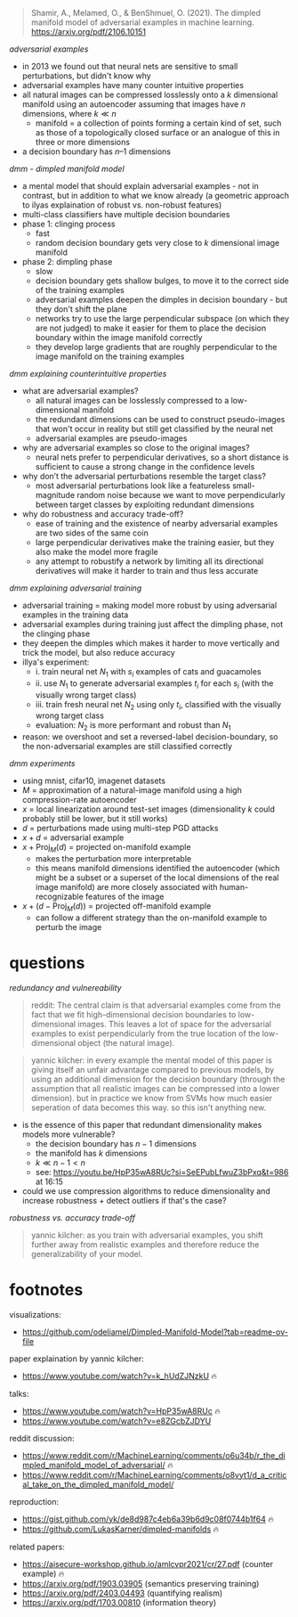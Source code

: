 
> Shamir, A., Melamed, O., & BenShmuel, O. (2021). The dimpled manifold model of adversarial examples in machine learning. https://arxiv.org/pdf/2106.10151

*adversarial examples*

- in 2013 we found out that neural nets are sensitive to small perturbations, but didn't know why
- adversarial examples have many counter intuitive properties
- all natural images can be compressed losslessly onto a $k$ dimensional manifold using an autoencoder assuming that images have $n$ dimensions, where $k \ll n$
	- manifold = a collection of points forming a certain kind of set, such as those of a topologically closed surface or an analogue of this in three or more dimensions
- a decision boundary has $n\text{–}1$ dimensions

*dmm - dimpled manifold model*

- a mental model that should explain adversarial examples - not in contrast, but in addition to what we know already (a geometric approach to ilyas explaination of robust vs. non-robust features)
- multi-class classifiers have multiple decision boundaries
- phase 1: clinging process
	- fast
	- random decision boundary gets very close to $k$ dimensional image manifold
- phase 2: dimpling phase
	- slow
	- decision boundary gets shallow bulges, to move it to the correct side of the training examples
	- adversarial examples deepen the dimples in decision boundary - but they don't shift the plane
	- networks try to use the large perpendicular subspace (on which they are not judged) to make it easier for them to place the decision boundary within the image manifold correctly
	- they develop large gradients that are roughly perpendicular to the image manifold on the training examples

*dmm explaining counterintuitive properties*

- what are adversarial examples?
	- all natural images can be losslessly compressed to a low-dimensional manifold
	- the redundant dimensions can be used to construct pseudo-images that won't occur in reality but still get classified by the neural net
	- adversarial examples are pseudo-images
- why are adversarial examples so close to the original images?
	- neural nets prefer to perpendicular derivatives, so a short distance is sufficient to cause a strong change in the confidence levels
- why don’t the adversarial perturbations resemble the target class?
	- most adversarial perturbations look like a featureless small-magnitude random noise because we want to move perpendicularly between target classes by exploiting redundant dimensions
- why do robustness and accuracy trade-off?
	- ease of training and the existence of nearby adversarial examples are two sides of the same coin
	- large perpendicular derivatives make the training easier, but they also make the model more fragile
	- any attempt to robustify a network by limiting all its directional derivatives will make it harder to train and thus less accurate

*dmm explaining adversarial training*

- adversarial training = making model more robust by using adversarial examples in the training data
- adversarial examples during training just affect the dimpling phase, not the clinging phase
- they deepen the dimples which makes it harder to move vertically and trick the model, but also reduce accuracy
- illya's experiment:
	- i. train neural net $N_1$ with $s_i$ examples of cats and guacamoles
	- ii. use $N_1$ to generate adversarial examples $t_i$ for each $s_i$ (with the visually wrong target class)
	- iii. train fresh neural net $N_2$ using only $t_i$, classified with the visually wrong target class
	- evaluation: $N_2$ is more performant and robust than $N_1$
- reason: we overshoot and set a reversed-label decision-boundary, so the non-adversarial examples are still classified correctly

*dmm experiments*

- using mnist, cifar10, imagenet datasets
- $M$ = approximation of a natural-image manifold using a high compression-rate autoencoder
- $x$ = local linearization around test-set images (dimensionality $k$ could probably still be lower, but it still works)
- $d$ = perturbations made using multi-step PGD attacks
- $x + d$ = adversarial example
- $x + \text{Proj}_M(d)$ = projected on-manifold example
	- makes the perturbation more interpretable
	- this means manifold dimensions identified the autoencoder (which might be a subset or a superset of the local dimensions of the real image manifold) are more closely associated with human-recognizable features of the image
- $x + (d - \text{Proj}_M(d))$ = projected off-manifold example
	- can follow a different strategy than the on-manifold example to perturb the image

# questions

*redundancy and vulnereability*

> reddit: The central claim is that adversarial examples come from the fact that we fit high-dimensional decision boundaries to low-dimensional images. This leaves a lot of space for the adversarial examples to exist perpendicularly from the true location of the low-dimensional object (the natural image).

> yannic kilcher: in every example the mental model of this paper is giving itself an unfair advantage compared to previous models, by using an additional dimension for the decision boundary (through the assumption that all realistic images can be compressed into a lower dimension). but in practice we know from SVMs how much easier seperation of data becomes this way. so this isn't anything new.

- is the essence of this paper that redundant dimensionality makes models more vulnerable?
	- the decision boundary has $n-1$ dimensions
	- the manifold has $k$ dimensions
	- $k \ll n-1 < n$
	- see: https://youtu.be/HpP35wA8RUc?si=SeEPubLfwuZ3bPxq&t=986 at 16:15
- could we use compression algorithms to reduce dimensionality and increase robustness + detect outliers if that's the case?

*robustness vs. accuracy trade-off*

> yannic kilcher: as you train with adversarial examples, you shift further away from realistic examples and therefore reduce the generalizability of your model.

# footnotes

visualizations:

- https://github.com/odeliamel/Dimpled-Manifold-Model?tab=readme-ov-file

paper explaination by yannic kilcher:

- https://www.youtube.com/watch?v=k_hUdZJNzkU 🔥

talks:

- https://www.youtube.com/watch?v=HpP35wA8RUc 🔥
- https://www.youtube.com/watch?v=e8ZGcbZJDYU

reddit discussion:

- https://www.reddit.com/r/MachineLearning/comments/o6u34b/r_the_dimpled_manifold_model_of_adversarial/ 🔥
- https://www.reddit.com/r/MachineLearning/comments/o8vyt1/d_a_critical_take_on_the_dimpled_manifold_model/

reproduction:

- https://gist.github.com/yk/de8d987c4eb6a39b6d9c08f0744b1f64 🔥
- https://github.com/LukasKarner/dimpled-manifolds 🔥

related papers:

- https://aisecure-workshop.github.io/amlcvpr2021/cr/27.pdf (counter example) 🔥
- https://arxiv.org/pdf/1903.03905 (semantics preserving training)
- https://arxiv.org/pdf/2403.04493 (quantifying realism)
- https://arxiv.org/pdf/1703.00810 (information theory)
